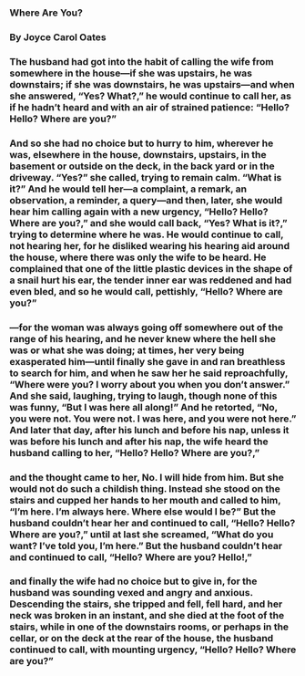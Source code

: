 ### Where Are You?
### By Joyce Carol Oates

### The husband had got into the habit of calling the wife from somewhere in the house—if she was upstairs, he was downstairs; if she was downstairs, he was upstairs—and when she answered, “Yes? What?,” he would continue to call her, as if he hadn’t heard and with an air of strained patience: “Hello? Hello? Where are you?”

### And so she had no choice but to hurry to him, wherever he was, elsewhere in the house, downstairs, upstairs, in the basement or outside on the deck, in the back yard or in the driveway. “Yes?” she called, trying to remain calm. “What is it?” And he would tell her—a complaint, a remark, an observation, a reminder, a query—and then, later, she would hear him calling again with a new urgency, “Hello? Hello? Where are you?,” and she would call back, “Yes? What is it?,” trying to determine where he was. He would continue to call, not hearing her, for he disliked wearing his hearing aid around the house, where there was only the wife to be heard. He complained that one of the little plastic devices in the shape of a snail hurt his ear, the tender inner ear was reddened and had even bled, and so he would call, pettishly, “Hello? Where are you?”

### —for the woman was always going off somewhere out of the range of his hearing, and he never knew where the hell she was or what she was doing; at times, her very being exasperated him—until finally she gave in and ran breathless to search for him, and when he saw her he said reproachfully, “Where were you? I worry about you when you don’t answer.” And she said, laughing, trying to laugh, though none of this was funny, “But I was here all along!” And he retorted, “No, you were not. You were not. I was here, and you were not here.” And later that day, after his lunch and before his nap, unless it was before his lunch and after his nap, the wife heard the husband calling to her, “Hello? Hello? Where are you?,”

### and the thought came to her, No. I will hide from him. But she would not do such a childish thing. Instead she stood on the stairs and cupped her hands to her mouth and called to him, “I’m here. I’m always here. Where else would I be?” But the husband couldn’t hear her and continued to call, “Hello? Hello? Where are you?,” until at last she screamed, “What do you want? I’ve told you, I’m here.” But the husband couldn’t hear and continued to call, “Hello? Where are you? Hello!,”

### and finally the wife had no choice but to give in, for the husband was sounding vexed and angry and anxious. Descending the stairs, she tripped and fell, fell hard, and her neck was broken in an instant, and she died at the foot of the stairs, while in one of the downstairs rooms, or perhaps in the cellar, or on the deck at the rear of the house, the husband continued to call, with mounting urgency, “Hello? Hello? Where are you?”
